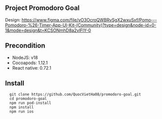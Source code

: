 ## Project Promodoro Goal

Design: https://www.figma.com/file/vO3OcroQWBRvSgX2wxuSxf/Pomo---Pomodoro-%26-Timer-App-UI-Kit-(Community)?type=design&node-id=0-1&mode=design&t=KCSONmhD8a2vlFlY-0

## Precondition

- NodeJS: v18
- Cocoapods: 1.12.1
- React native: 0.72.1

## Install

```
  git clone https://github.com/QuocVietHa08/promodoro-goal.git
  cd promodoro-goal
  npm run pod-install
  npm install
  npm run ios
```
